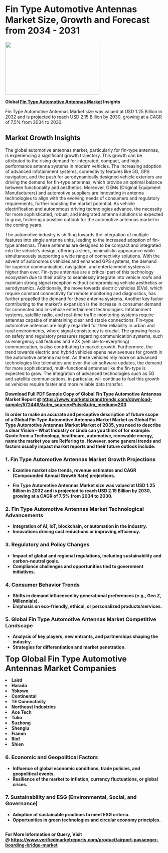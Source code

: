 <H1>Fin Type Automotive Antennas Market Size, Growth and Forecast from 2034 - 2031</H1><img class="aligncenter size-medium wp-image-584254" src="https://thirdeyenews.in/wp-content/uploads/2034/09/Global-Market-Research-300x168.jpeg" alt="" width="300" height="168" /><p><strong>Global&nbsp;<a href="https://www.marketsizeandtrends.com/download-sample/572446/&amp;utm_source=Pulse&amp;utm_medium=203">Fin Type Automotive Antennas Market</a> Insights</strong></p><p>Fin Type Automotive Antennas Market size was valued at USD 1.25 Billion in 2032 and is projected to reach USD 2.15 Billion by 2030, growing at a CAGR of 7.5% from 2034 to 2030.</p><p><h2>Market Growth Insights</h2> <p>The global automotive antennas market, particularly for fin-type antennas, is experiencing a significant growth trajectory. This growth can be attributed to the rising demand for integrated, compact, and high-performance antenna systems in modern vehicles. The increasing adoption of advanced infotainment systems, connectivity features like 5G, GPS navigation, and the push for aerodynamically designed vehicle exteriors are driving the demand for fin-type antennas, which provide an optimal balance between functionality and aesthetics. Moreover, OEMs (Original Equipment Manufacturers) and automotive suppliers are innovating in antenna technologies to align with the evolving needs of consumers and regulatory requirements, further boosting the market potential. As vehicle electrification and autonomous driving technologies advance, the necessity for more sophisticated, robust, and integrated antenna solutions is expected to grow, fostering a positive outlook for the automotive antennas market in the coming years.</p> <p><strong></strong></p> <p>The automotive industry is shifting towards the integration of multiple features into single antenna units, leading to the increased adoption of fin-type antennas. These antennas are designed to be compact and integrated into the vehicle's design, offering a sleek, minimalistic appearance while simultaneously supporting a wide range of connectivity solutions. With the advent of autonomous vehicles and enhanced GPS systems, the demand for superior communication, navigation, and entertainment systems is higher than ever. Fin-type antennas are a critical part of this technology ecosystem due to their ability to seamlessly integrate into vehicle roofs and maintain strong signal reception without compromising vehicle aesthetics or aerodynamics. Additionally, the move towards electric vehicles (EVs), which require constant connectivity for remote monitoring and diagnostics, has further propelled the demand for these antenna systems. Another key factor contributing to the market's expansion is the increase in consumer demand for connected and in-vehicle entertainment technologies. Infotainment systems, satellite radio, and real-time traffic monitoring systems require antennas capable of maintaining clear and stable connections. Fin-type automotive antennas are highly regarded for their reliability in urban and rural environments, where signal consistency is crucial. The growing focus on safety and regulatory pressures regarding communication systems, such as emergency call features and V2X (vehicle-to-everything) communication, is also contributing to market growth. Furthermore, the trend towards electric and hybrid vehicles opens new avenues for growth in the automotive antenna market. As these vehicles rely more on advanced technologies like telematics and over-the-air software updates, the demand for more sophisticated, multi-functional antennas like the fin-type is expected to grow. The integration of advanced technologies such as 5G and satellite communications, in particular, will continue to fuel this growth as vehicles require faster and more reliable data transfer. <p><strong></p><p><span class=""><strong>Download Full PDF Sample Copy of Global Fin Type Automotive Antennas Market Report</strong> @ <a href="https://www.marketsizeandtrends.com/download-sample/572446/&amp;utm_source=Pulse&amp;utm_medium=203" target="_blank">https://www.marketsizeandtrends.com/download-sample/572446/&amp;utm_source=Pulse&amp;utm_medium=203</a></span></p><p>In order to make an accurate and perceptive description of future scope of a Global&nbsp;Fin Type Automotive Antennas Market Market as Global&nbsp;Fin Type Automotive Antennas Market Market of 2035, you need to describe a clear Vision &ndash; What Industry or Linda can you think of for example: Quote from a Technology, healthcare, automotive, renewable energy, name the market you are Reffering to. However, some general trends and factors usually impact market reports and their future outlook include:</p><h3>1.&nbsp;<strong>Fin Type Automotive Antennas Market Growth Projections</strong></h3><ul><li>Examine market size trends, revenue estimates and CAGR (Compounded Annual Growth Rate) projections.</li><li><p>Fin Type Automotive Antennas Market size was valued at USD 1.25 Billion in 2032 and is projected to reach USD 2.15 Billion by 2030, growing at a CAGR of 7.5% from 2034 to 2030.</p></li></ul><h3>2.&nbsp;<strong>Fin Type Automotive Antennas Market Technological Advancements</strong></h3><ul><li>Integration of AI, IoT, blockchain, or automation in the industry.</li><li>Innovations driving cost reductions or improving efficiency.</li></ul><h3>3.&nbsp;<strong>Regulatory and Policy Changes</strong></h3><ul><li>Impact of global and regional regulations, including sustainability and carbon-neutral goals.</li><li>Compliance challenges and opportunities tied to government initiatives.</li></ul><h3>4.&nbsp;<strong>Consumer Behavior Trends</strong></h3><ul><li>Shifts in demand influenced by generational preferences (e.g., Gen Z, Millennials).</li><li>Emphasis on eco-friendly, ethical, or personalized products/services.</li></ul><h3>5.&nbsp;<strong>Global Fin Type Automotive Antennas Market Competitive Landscape</strong></h3><ul><li>Analysis of key players, new entrants, and partnerships shaping the industry.</li><li>Strategies for differentiation and market penetration.</li></ul><p data-pm-slice="1 1 []"><span style="color: inherit; font-family: inherit; font-size: 25px;">Top Global Fin Type Automotive Antennas Market Companies</span></p><div class="" data-test-id=""><p><li>Laird</li><li> Harada</li><li> Yokowo</li><li> Continental</li><li> TE Connectivity</li><li> Northeast Industries</li><li> Ace Tech</li><li> Tuko</li><li> Suzhong</li><li> Shenglu</li><li> Fiamm</li><li> Riof</li><li> Shien</li></p></div><h3>6.&nbsp;<strong>Economic and Geopolitical Factors</strong></h3><ul><li>Influence of global economic conditions, trade policies, and geopolitical events.</li><li>Resilience of the market to inflation, currency fluctuations, or global crises.</li></ul><h3>7.&nbsp;<strong>Sustainability and ESG (Environmental, Social, and Governance)</strong></h3><ul><li>Adoption of sustainable practices to meet ESG criteria.</li><li>Opportunities in green technologies and circular economy principles.</li></ul><h2><strong style="font-size: 14px;">For More Information or Query, Visit @&nbsp;</strong><a style="background-color: #ffffff; font-size: 14px;" href="https://www.marketsizeandtrends.com/report/fin-type-automotive-antennas-market/" target="_blank">https://www.verifiedmarketreports.com/product/airport-passenger-boarding-bridge-market</a></h2>
